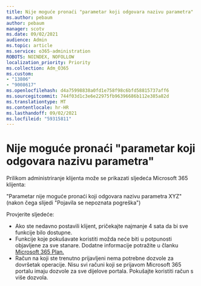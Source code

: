 ```yaml
---
title: Nije moguće pronaći "parametar koji odgovara nazivu parametra"
ms.author: pebaum
author: pebaum
manager: scotv
ms.date: 09/02/2021
audience: Admin
ms.topic: article
ms.service: o365-administration
ROBOTS: NOINDEX, NOFOLLOW
localization_priority: Priority
ms.collection: Adm_O365
ms.custom:
- "13806"
- "9008617"
ms.openlocfilehash: d4a75998838a0fd1e758f98c6bfd58815737aff6
ms.sourcegitcommit: 744f03d1c3e6e22975fb96396686b112e385a82d
ms.translationtype: MT
ms.contentlocale: hr-HR
ms.lasthandoff: 09/02/2021
ms.locfileid: "59315811"
---
```

# <a name="getting-a-parameter-cannot-be-found-that-matches-parameter-name-error"></a>Nije moguće pronaći "parametar koji odgovara nazivu parametra"

Prilikom administriranje klijenta može se prikazati sljedeća Microsoft 365 klijenta:

"Parametar nije moguće pronaći koji odgovara nazivu parametra XYZ" (nakon čega slijedi "Pojavila se nepoznata pogreška")

Provjerite sljedeće:

- Ako ste nedavno postavili klijent, pričekajte najmanje 4 sata da bi sve funkcije bilo dostupne.
- Funkcije koje pokušavate koristiti možda neće biti u potpunosti objavljene za sve stanare. Dodatne informacije potražite u članku [Microsoft 365 Plan.](https://www.microsoft.com/microsoft-365/roadmap)
- Račun na koji ste trenutno prijavljeni nema potrebne dozvole za dovršetak operacije. Nisu svi računi koji se prijavom Microsoft 365 portalu imaju dozvole za sve dijelove portala. Pokušajte koristiti račun s više dozvola.


